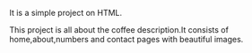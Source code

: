 It is a simple project on HTML.

This project is all about the coffee description.It consists of home,about,numbers and contact pages with beautiful images.



